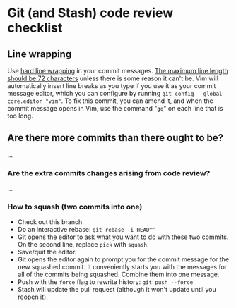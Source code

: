 # Git (and Stash) code review checklist

## Line wrapping

Use [hard line wrapping](http://stopwritingramblingcommitmessages.com/) in your commit messages. [The maximum line length should be 72 characters](http://tbaggery.com/2008/04/19/a-note-about-git-commit-messages.html) unless there is some reason it can't be. Vim will automatically insert line breaks as you type if you use it as your commit message editor, which you can configure by running `git config --global core.editor "vim"`. To fix this commit, you can amend it, and when the commit message opens in Vim, use the command "`gq`" on each line that is too long.

## Are there more commits than there ought to be?

...

### Are the extra commits changes arising from code review?

...

### How to squash (two commits into one)

* Check out this branch.
* Do an interactive rebase: `git rebase -i HEAD^^`
* Git opens the editor to ask what you want to do with these two commits. On the second line, replace `pick` with `squash`.
* Save/quit the editor.
* Git opens the editor again to prompt you for the commit message for the new squashed commit. It conveniently starts you with the messages for all of the commits being squashed. Combine them into one message.
* Push with the `force` flag to rewrite history: `git push --force`
* Stash will update the pull request (although it won't update until you reopen it).
